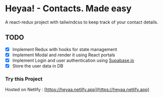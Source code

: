 # Heyaa! - Contacts. Made easy

A react-redux project with tailwindcss to keep track of your contact details.

## TODO

- [x] Implement Redux with hooks for state management
- [x] Implement Modal and render it using React portals
- [x] Implement Login and user authentication using [Supabase.io](https://supabase.io/)
- [x] Store the user data in DB

### Try this Project

Hosted on Netlify : [https://heyaa.netlify.app](https://heyaa.netlify.app)
